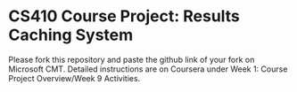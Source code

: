 # CS410 Course Project: Results Caching System

Please fork this repository and paste the github link of your fork on Microsoft CMT. Detailed instructions are on Coursera under Week 1: Course Project Overview/Week 9 Activities.
